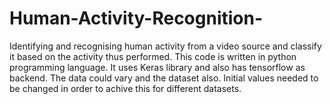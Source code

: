 # Human-Activity-Recognition-
Identifying and recognising human activity from a video source and classify it based on the activity thus performed.
This code is written in python programming language. It uses Keras library and also has tensorflow as backend. The data could vary and the dataset also. Initial values needed to be changed in order to achive this for different datasets.
